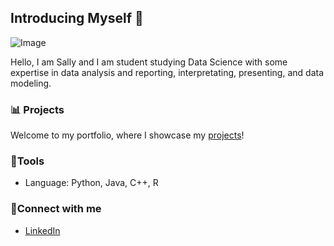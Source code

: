 ## Introducing Myself 👋

![Image](https://github.com/1sallyb/assets/blob/main/Beige%20Simple%20Elegant%20Personal%20LinkedIn%20Banner.png)

Hello, I am Sally and I am student studying Data Science with some expertise in data analysis and reporting, interpretating, presenting, and data modeling.


### 📊 Projects
Welcome to my portfolio, where I showcase my [projects](https://github.com/1sallyb/1sallyb.github.io)!

### 🔨Tools
- Language: Python, Java, C++, R

### 🔌Connect with me
- [LinkedIn](https://www.linkedin.com/in/sallybrumage/)
